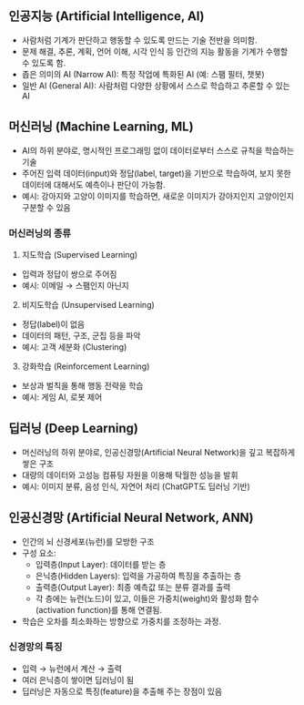 ## 인공지능 (Artificial Intelligence, AI)
- 사람처럼 기계가 판단하고 행동할 수 있도록 만드는 기술 전반을 의미함.
- 문제 해결, 추론, 계획, 언어 이해, 시각 인식 등 인간의 지능 활동을 기계가 수행할 수 있도록 함.
- 좁은 의미의 AI (Narrow AI): 특정 작업에 특화된 AI (예: 스팸 필터, 챗봇)
- 일반 AI (General AI): 사람처럼 다양한 상황에서 스스로 학습하고 추론할 수 있는 AI

## 머신러닝 (Machine Learning, ML)
- AI의 하위 분야로, 명시적인 프로그래밍 없이 데이터로부터 스스로 규칙을 학습하는 기술
- 주어진 입력 데이터(input)와 정답(label, target)을 기반으로 학습하여, 보지 못한 데이터에 대해서도 예측이나 판단이 가능함.
- 예시: 강아지와 고양이 이미지를 학습하면, 새로운 이미지가 강아지인지 고양이인지 구분할 수 있음

### 머신러닝의 종류

1. 지도학습 (Supervised Learning)
- 입력과 정답이 쌍으로 주어짐
- 예시: 이메일 → 스팸인지 아닌지

2. 비지도학습 (Unsupervised Learning)
- 정답(label)이 없음
- 데이터의 패턴, 구조, 군집 등을 파악
- 예시: 고객 세분화 (Clustering)

3. 강화학습 (Reinforcement Learning)
- 보상과 벌칙을 통해 행동 전략을 학습
- 예시: 게임 AI, 로봇 제어

## 딥러닝 (Deep Learning)
- 머신러닝의 하위 분야로, 인공신경망(Artificial Neural Network)을 깊고 복잡하게 쌓은 구조
- 대량의 데이터와 고성능 컴퓨팅 자원을 이용해 탁월한 성능을 발휘
- 예시: 이미지 분류, 음성 인식, 자연어 처리 (ChatGPT도 딥러닝 기반)

## 인공신경망 (Artificial Neural Network, ANN)
- 인간의 뇌 신경세포(뉴런)를 모방한 구조
- 구성 요소:
  - 입력층(Input Layer): 데이터를 받는 층
  - 은닉층(Hidden Layers): 입력을 가공하여 특징을 추출하는 층
  - 출력층(Output Layer): 최종 예측값 또는 분류 결과를 출력
  - 각 층에는 뉴런(노드)이 있고, 이들은 가중치(weight)와 활성화 함수(activation function)를 통해 연결됨.
- 학습은 오차를 최소화하는 방향으로 가중치를 조정하는 과정.

### 신경망의 특징
- 입력 → 뉴런에서 계산 → 출력
- 여러 은닉층이 쌓이면 딥러닝이 됨
- 딥러닝은 자동으로 특징(feature)을 추출해 주는 장점이 있음
